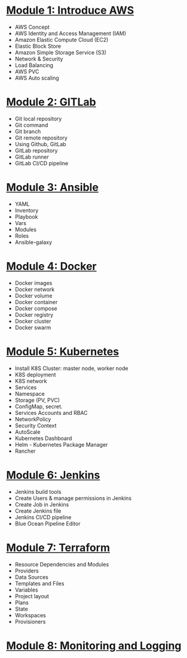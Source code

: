 # [Module 1: Introduce AWS](https://docs.aws.amazon.com/index.html?nc2=h_ql_doc_do_v)

-   AWS Concept
-   AWS Identity and Access Management (IAM)
-   Amazon Elastic Compute Cloud (EC2)
-   Elastic Block Store
-   Amazon Simple Storage Service (S3)
-   Network & Security
-   Load Balancing
-   AWS PVC
-   AWS Auto scaling

# [Module 2: GITLab](https://dev.to/sarath_pm/git-cheatsheet-414e)

-   Git local repository
-   Git command
-   Git branch
-   Git remote repository
-   Using Github, GitLab
-   GitLab repository
-   GitLab runner
-   GitLab CI/CD pipeline

# [Module 3: Ansible](https://staragile.com/blog/what-is-ansible-in-devops#:~:text=Ansible%20is%20the%20most%20preferred,accelerated%20at%20a%20faster%20rate)

-   YAML
-   Inventory
-   Playbook
-   Vars
-   Modules
-   Roles
-   Ansible-galaxy

# [Module 4: Docker](https://docs.docker.com/get-started/overview/)

-   Docker images
-   Docker network
-   Docker volume
-   Docker container
-   Docker compose
-   Docker registry
-   Docker cluster
-   Docker swarm

# [Module 5: Kubernetes](https://kubernetes.io/vi/docs/concepts/overview/what-is-kubernetes/)

-   Install K8S Cluster: master node, worker node
-   K8S deployment
-   K8S network
-   Services
-   Namespace
-   Storage (PV, PVC)
-   ConfigMap, secret.
-   Services Accounts and RBAC
-   NetworkPolicy
-   Security Context
-   AutoScale
-   Kubernetes Dashboard
-   Helm - Kubernetes Package Manager
-   Rancher

# [Module 6: Jenkins](https://www.jenkins.io/doc/)

-   Jenkins build tools
-   Create Users & manage permissions in Jenkins
-   Create Job in Jenkins
-   Create Jenkins file
-   Jenkins CI/CD pipeline
-   Blue Ocean Pipeline Editor

# [Module 7: Terraform](https://www.terraform.io/intro)

-   Resource Dependencies and Modules
-   Providers
-   Data Sources
-   Templates and Files
-   Variables
-   Project layout
-   Plans
-   State
-   Workspaces
-   Provisioners

# [Module 8: Monitoring and Logging](#module-1-introduce-aws)
